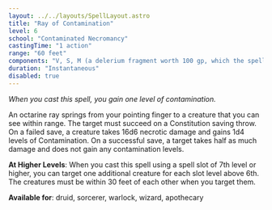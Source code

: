 ```yaml
---
layout: ../../layouts/SpellLayout.astro
title: "Ray of Contamination"
level: 6
school: "Contaminated Necromancy"
castingTime: "1 action"
range: "60 feet"
components: "V, S, M (a delerium fragment worth 100 gp, which the spell consumes)"
duration: "Instantaneous"
disabled: true
---
```


_When you cast this spell, you gain one level of contamination._

An octarine ray springs from your pointing finger to a creature that you can see within range. The target must succeed on a Constitution saving throw. On a failed save, a creature takes 16d6 necrotic damage and gains 1d4 levels of Contamination. On a successful save, a target takes half as much damage and does not gain any contamination levels.

**At Higher Levels**: When you cast this spell using a spell slot of 7th level or higher, you can target one additional creature for each slot level above 6th. The creatures must be within 30 feet of each other when you target them.

**Available for**: druid, sorcerer, warlock, wizard, apothecary
